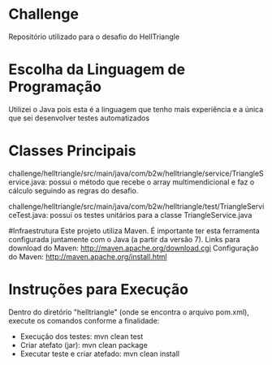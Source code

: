 # Challenge
Repositório utilizado para o desafio do HellTriangle

# Escolha da Linguagem de Programação
Utilizei o Java pois esta é a linguagem que tenho mais experiência e a única que sei desenvolver testes automatizados

# Classes Principais
challenge/helltriangle/src/main/java/com/b2w/helltriangle/service/TriangleService.java: possui o método que recebe o array multimendicional e faz o cálculo seguindo as regras do desafio.

challenge/helltriangle/src/main/java/com/b2w/helltriangle/test/TriangleServiceTest.java: possui os testes unitários para a classe TriangleService.java

#Infraestrutura
Este projeto utiliza Maven. É importante ter esta ferramenta configurada juntamente com o Java (a partir da versão 7).
Links para download do Maven: http://maven.apache.org/download.cgi
Configuração do Maven: http://maven.apache.org/install.html

# Instruções para Execução
Dentro do diretório "helltriangle" (onde se encontra o arquivo pom.xml), execute os comandos conforme a finalidade:

  - Execução dos testes: mvn clean test
  - Criar atefato (jar): mvn clean package 
  - Executar teste e criar atefado: mvn clean install

